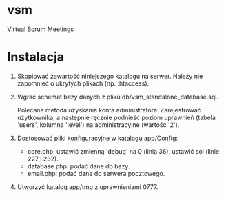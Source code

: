 # vsm
Virtual Scrum Meetings


# Instalacja
1. Skopiować zawartość niniejszego katalogu na serwer. Należy nie zapomnieć o ukrytych
   plikach (np. .htaccess).

2. Wgrać schemat bazy danych z pliku db/vsm_standalone_database.sql.

   Polecana metoda uzyskania konta administratora:
   Zarejestrować użytkownika, a następnie ręcznie podnieść poziom uprawnień
   (tabela 'users', kolumna 'level') na administracyjne (wartość '2').

3. Dostosować pliki konfiguracyjne w katalogu app/Config:
   * core.php: ustawić zmienną 'debug' na 0 (linia 36),
               ustawić sól (linie 227 i 232).
   * database.php: podać dane do bazy.
   * email.php: podać dane do serwera pocztowego.

4. Utworzyć katalog app/tmp z uprawnieniami 0777.
